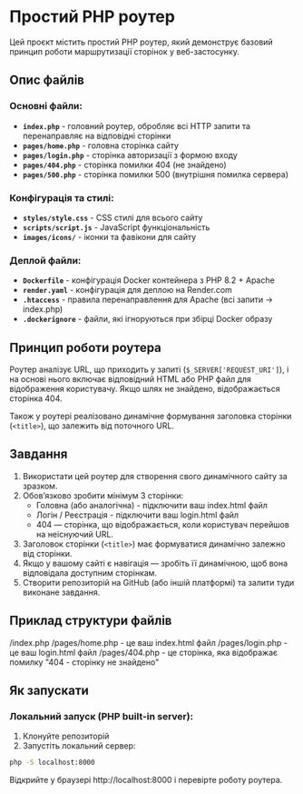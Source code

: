 # Простий PHP роутер

Цей проєкт містить простий PHP роутер, який демонструє базовий принцип роботи маршрутизації сторінок у веб-застосунку.

## Опис файлів

### Основні файли:
- **`index.php`** - головний роутер, обробляє всі HTTP запити та перенаправляє на відповідні сторінки
- **`pages/home.php`** - головна сторінка сайту
- **`pages/login.php`** - сторінка авторизації з формою входу
- **`pages/404.php`** - сторінка помилки 404 (не знайдено)
- **`pages/500.php`** - сторінка помилки 500 (внутрішня помилка сервера)

### Конфігурація та стилі:
- **`styles/style.css`** - CSS стилі для всього сайту
- **`scripts/script.js`** - JavaScript функціональність
- **`images/icons/`** - іконки та фавікони для сайту

### Деплой файли:
- **`Dockerfile`** - конфігурація Docker контейнера з PHP 8.2 + Apache
- **`render.yaml`** - конфігурація для деплою на Render.com
- **`.htaccess`** - правила перенаправлення для Apache (всі запити → index.php)
- **`.dockerignore`** - файли, які ігноруються при збірці Docker образу

## Принцип роботи роутера

Роутер аналізує URL, що приходить у запиті (`$_SERVER['REQUEST_URI']`), і на основі нього включає відповідний HTML або PHP файл для відображення користувачу. Якщо шлях не знайдено, відображається сторінка 404.

Також у роутері реалізовано динамічне формування заголовка сторінки (`<title>`), що залежить від поточного URL.

## Завдання

1. Використати цей роутер для створення свого динамічного сайту за зразком.
2. Обов’язково зробити мінімум 3 сторінки:
    - Головна (або аналогічна) - підключити ваш index.html файл 
    - Логін / Реєстрація - підключити ваш login.html файл
    - 404 — сторінка, що відображається, коли користувач перейшов на неіснуючий URL.
3. Заголовок сторінки (`<title>`) має формуватися динамічно залежно від сторінки.
4. Якщо у вашому сайті є навігація — зробіть її динамічною, щоб вона відповідала доступним сторінкам.
5. Створити репозиторій на GitHub (або іншій платформі) та залити туди виконане завдання.

## Приклад структури файлів

/index.php
/pages/home.php - це ваш index.html файл 
/pages/login.php - це ваш login.html файл
/pages/404.php - це сторінка, яка відображає помилку "404 - сторінку не знайдено"

## Як запускати

### Локальний запуск (PHP built-in server):
1. Клонуйте репозиторій
2. Запустіть локальний сервер:
```bash
php -S localhost:8000
```
Відкрийте у браузері http://localhost:8000 і перевірте роботу роутера.


